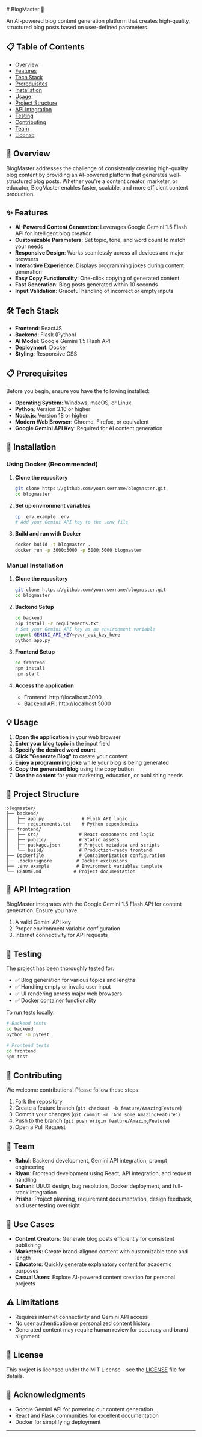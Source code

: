 \# BlogMaster 🚀

An AI-powered blog content generation platform that creates high-quality, structured blog posts based on user-defined parameters.

## 📋 Table of Contents
- [Overview](#overview)
- [Features](#features)
- [Tech Stack](#tech-stack)
- [Prerequisites](#prerequisites)
- [Installation](#installation)
- [Usage](#usage)
- [Project Structure](#project-structure)
- [API Integration](#api-integration)
- [Testing](#testing)
- [Contributing](#contributing)
- [Team](#team)
- [License](#license)

## 🎯 Overview

BlogMaster addresses the challenge of consistently creating high-quality blog content by providing an AI-powered platform that generates well-structured blog posts. Whether you're a content creator, marketer, or educator, BlogMaster enables faster, scalable, and more efficient content production.

## ✨ Features

- **AI-Powered Content Generation**: Leverages Google Gemini 1.5 Flash API for intelligent blog creation
- **Customizable Parameters**: Set topic, tone, and word count to match your needs
- **Responsive Design**: Works seamlessly across all devices and major browsers
- **Interactive Experience**: Displays programming jokes during content generation
- **Easy Copy Functionality**: One-click copying of generated content
- **Fast Generation**: Blog posts generated within 10 seconds
- **Input Validation**: Graceful handling of incorrect or empty inputs

## 🛠 Tech Stack

- **Frontend**: ReactJS
- **Backend**: Flask (Python)
- **AI Model**: Google Gemini 1.5 Flash API
- **Deployment**: Docker
- **Styling**: Responsive CSS

## 📋 Prerequisites

Before you begin, ensure you have the following installed:

- **Operating System**: Windows, macOS, or Linux
- **Python**: Version 3.10 or higher
- **Node.js**: Version 18 or higher
- **Modern Web Browser**: Chrome, Firefox, or equivalent
- **Google Gemini API Key**: Required for AI content generation

## 🚀 Installation

### Using Docker (Recommended)

1. **Clone the repository**
   ```bash
   git clone https://github.com/yourusername/blogmaster.git
   cd blogmaster
   ```

2. **Set up environment variables**
   ```bash
   cp .env.example .env
   # Add your Gemini API key to the .env file
   ```

3. **Build and run with Docker**
   ```bash
   docker build -t blogmaster .
   docker run -p 3000:3000 -p 5000:5000 blogmaster
   ```

### Manual Installation

1. **Clone the repository**
   ```bash
   git clone https://github.com/yourusername/blogmaster.git
   cd blogmaster
   ```

2. **Backend Setup**
   ```bash
   cd backend
   pip install -r requirements.txt
   # Set your Gemini API key as an environment variable
   export GEMINI_API_KEY=your_api_key_here
   python app.py
   ```

3. **Frontend Setup**
   ```bash
   cd frontend
   npm install
   npm start
   ```

4. **Access the application**
   - Frontend: http://localhost:3000
   - Backend API: http://localhost:5000

## 💡 Usage

1. **Open the application** in your web browser
2. **Enter your blog topic** in the input field
3. **Specify the desired word count**
4. **Click "Generate Blog"** to create your content
5. **Enjoy a programming joke** while your blog is being generated
6. **Copy the generated blog** using the copy button
7. **Use the content** for your marketing, education, or publishing needs

## 📁 Project Structure

```
blogmaster/
├── backend/
│   ├── app.py              # Flask API logic
│   └── requirements.txt    # Python dependencies
├── frontend/
│   ├── src/               # React components and logic
│   ├── public/            # Static assets
│   ├── package.json       # Project metadata and scripts
│   └── build/             # Production-ready frontend
├── Dockerfile             # Containerization configuration
├── .dockerignore         # Docker exclusions
├── .env.example          # Environment variables template
└── README.md            # Project documentation
```

## 🔌 API Integration

BlogMaster integrates with the Google Gemini 1.5 Flash API for content generation. Ensure you have:

1. A valid Gemini API key
2. Proper environment variable configuration
3. Internet connectivity for API requests

## 🧪 Testing

The project has been thoroughly tested for:

- ✅ Blog generation for various topics and lengths
- ✅ Handling empty or invalid user input
- ✅ UI rendering across major web browsers
- ✅ Docker container functionality

To run tests locally:
```bash
# Backend tests
cd backend
python -m pytest

# Frontend tests
cd frontend
npm test
```

## 🤝 Contributing

We welcome contributions! Please follow these steps:

1. Fork the repository
2. Create a feature branch (`git checkout -b feature/AmazingFeature`)
3. Commit your changes (`git commit -m 'Add some AmazingFeature'`)
4. Push to the branch (`git push origin feature/AmazingFeature`)
5. Open a Pull Request

## 👥 Team

- **Rahul**: Backend development, Gemini API integration, prompt engineering
- **Riyan**: Frontend development using React, API integration, and request handling
- **Suhani**: UI/UX design, bug resolution, Docker deployment, and full-stack integration
- **Prisha**: Project planning, requirement documentation, design feedback, and user testing oversight

## 🎯 Use Cases

- **Content Creators**: Generate blog posts efficiently for consistent publishing
- **Marketers**: Create brand-aligned content with customizable tone and length
- **Educators**: Quickly generate explanatory content for academic purposes
- **Casual Users**: Explore AI-powered content creation for personal projects

## ⚠️ Limitations

- Requires internet connectivity and Gemini API access
- No user authentication or personalized content history
- Generated content may require human review for accuracy and brand alignment

## 📄 License

This project is licensed under the MIT License - see the [LICENSE](LICENSE) file for details.

## 🙏 Acknowledgments

- Google Gemini API for powering our content generation
- React and Flask communities for excellent documentation
- Docker for simplifying deployment

---

